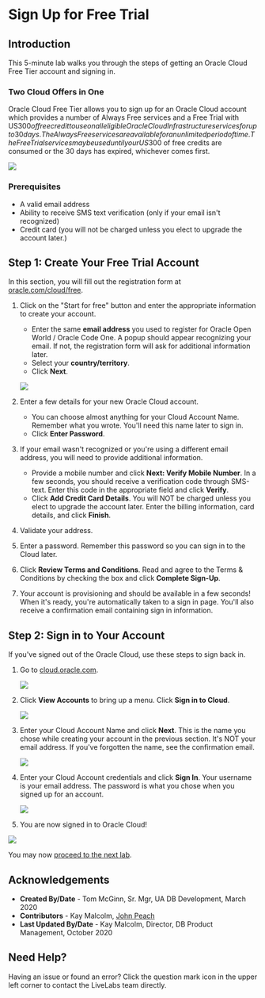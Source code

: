 # Sign Up for Free Trial

## Introduction

This 5-minute lab walks you through the steps of getting an Oracle Cloud Free Tier account and signing in.  

### Two Cloud Offers in One

Oracle Cloud Free Tier allows you to sign up for an Oracle Cloud account which provides a number of Always Free services and a Free Trial with US$300 of free credit to use on all eligible Oracle Cloud Infrastructure services for up to 30 days. The Always Free services are available for an unlimited period of time. The Free Trial services may be used until your US$300 of free credits are consumed or the 30 days has expired, whichever comes first.

![](images/freetrial.png " ")

### Prerequisites

* A valid email address
* Ability to receive SMS text verification (only if your email isn't recognized)
* Credit card (you will not be charged unless you elect to upgrade the account later.)

## **Step 1:** Create Your Free Trial Account

In this section, you will fill out the registration form at [oracle.com/cloud/free](https://myservices.us.oraclecloud.com/mycloud/signup?language=en).

1.  Click on the "Start for free" button and enter the appropriate information to create your account.
    * Enter the same **email address** you used to register for Oracle Open World / Oracle Code One. A popup should appear recognizing your email. If not, the registration form will ask for additional information later.
    * Select your **country/territory**.
    * Click **Next**.

    ![](images/signup-for-freetier.png " ")

2.  Enter a few details for your new Oracle Cloud account.
    * You can choose almost anything for your Cloud Account Name. Remember what you wrote. You'll need this name later to sign in.
    * Click **Enter Password**.

3.  If your email wasn't recognized or you're using a different email address, you will need to provide additional information.
    * Provide a mobile number and click **Next: Verify Mobile Number**. In a few seconds, you should receive a verification code through SMS-text. Enter this code in the appropriate field and click **Verify**.
    * Click **Add Credit Card Details**. You will NOT be charged unless you elect to upgrade the account later. Enter the billing information, card details, and click **Finish**.

4. Validate your address.

5. Enter a password. Remember this password so you can sign in to the Cloud later.

6. Click **Review Terms and Conditions**. Read and agree to the Terms & Conditions by checking the box and click **Complete Sign-Up**.

7. Your account is provisioning and should be available in a few seconds! When it's ready, you're automatically taken to a sign in page. You'll also receive a confirmation email containing sign in information.

## **Step 2:** Sign in to Your Account

If you've signed out of the Oracle Cloud, use these steps to sign back in.

1. Go to [cloud.oracle.com](https://cloud.oracle.com).

    ![](images/cloud-oracle.png " ")

2. Click **View Accounts** to bring up a menu.  Click **Sign in to Cloud**.

    ![](images/signin-to-cloud.png " ")

4. Enter your Cloud Account Name and click **Next**. This is the name you chose while creating your account in the previous section. It's NOT your email address. If you've forgotten the name, see the confirmation email.

    ![](images/cloud-login-tenant.png " ")

5. Enter your Cloud Account credentials and click **Sign In**. Your username is your email address. The password is what you chose when you signed up for an account.

    ![](images/username.png " ")

6. You are now signed in to Oracle Cloud!

  ![](images/oci-console-home-page.png " ")

You may now [proceed to the next lab](#next).

## Acknowledgements

- **Created By/Date** - Tom McGinn, Sr. Mgr, UA DB Development, March 2020
- **Contributors** - Kay Malcolm, [John Peach](https://www.linkedin.com/in/jpeach/)
- **Last Updated By/Date** - Kay Malcolm, Director, DB Product Management, October 2020

## Need Help?  
Having an issue or found an error?  Click the question mark icon in the upper left corner to contact the LiveLabs team directly.
